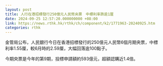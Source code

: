 ```yaml
---
layout: post
title: 人行在港招標發行250億元人民幣央票　中標利率跌逾1厘
date: 2024-09-25 12:57:20.000000000 +08:00
link: https://news.rthk.hk/rthk/ch/component/k2/1771963-20240925.htm
categories: rthk
---
```


金管局公布，人民銀行今日在香港招標發行的250億元人民幣6個月期央票，中標利率1.55厘，較6月時的2.59厘，大幅回落逾100點子。

今期央票是今年的第9期，投標申請額約593億元，超額認購近1.4倍。
